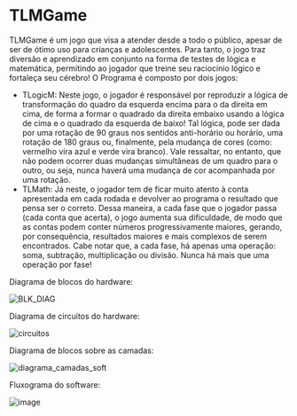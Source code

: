 # TLMGame
TLMGame é um jogo que visa a atender desde a todo o público, apesar de ser de ótimo uso para crianças e adolescentes. Para tanto, o jogo traz diversão e aprendizado em conjunto na forma de testes de lógica e matemática, permitindo ao jogador que treine seu raciocínio lógico e fortaleça seu cérebro!
O Programa é composto por dois jogos:
- TLogicM: Neste jogo, o jogador é responsável por reproduzir a lógica de transformação do quadro da esquerda encima para o da direita em cima, de forma a formar o quadrado da direita embaixo usando a lógica de cima e o quadrado da esquerda de baixo!  Tal lógica, pode ser dada por uma rotação de 90 graus nos sentidos anti-horário ou horário, uma rotação de 180 graus ou, finalmente, pela mudança de cores (como: vermelho vira azul e verde vira branco). Vale ressaltar, no entanto, que não podem ocorrer duas mudanças simultâneas de um quadro para o outro, ou seja, nunca haverá uma mudança de cor acompanhada por uma rotação.
- TLMath: Já neste, o jogador tem de ficar muito atento à conta apresentada em cada rodada e devolver ao programa o resultado que pensa ser o correto. Dessa maneira, a cada fase que o jogador passa (cada conta que acerta), o jogo aumenta sua dificuldade, de modo que as contas podem conter números progressivamente maiores, gerando, por consequência, resultados maiores e mais complexos de serem encontrados. Cabe notar que, a cada fase, há apenas uma operação: soma, subtração, multiplicação ou divisão. Nunca há mais que uma operação por fase!

Diagrama de blocos do hardware:

![BLK_DIAG](https://github.com/user-attachments/assets/0274e07a-0e4a-47da-a5a2-73a3c7a08549)

Diagrama de circuitos do hardware:

![circuitos](https://github.com/user-attachments/assets/ccbc3798-8b65-4fb5-8438-f708694d2c23)

Diagrama de blocos sobre as camadas:

![diagrama_camadas_soft](https://github.com/user-attachments/assets/8c9e5d98-8c71-4d03-a9b1-0e6a105a5400)

Fluxograma do software:

![image](https://github.com/user-attachments/assets/e2b2ebc7-048b-4bc9-ab62-c2d09705fabd)
